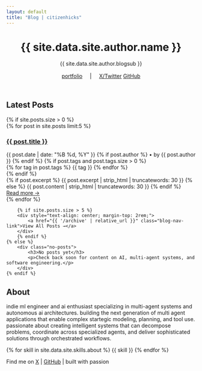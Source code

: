 ```yaml
---
layout: default
title: "Blog | citizenhicks"
---
```


<header>
    <h1>{{ site.data.site.author.name }}</h1>
    <p class="subtitle">{{ site.data.site.author.blogsub }}</p>
    <nav style="margin: 1rem 0;">
        <a href="{{ site.data.site.author.portfolio }}" class="back-to-home">portfolio</a>
        <span style="margin: 0 1rem;">|</span>
        <a href="{{ site.data.site.author.twitter }}" target="_blank">X/Twitter</a>
        <a href="{{ site.data.site.author.github }}" target="_blank">GitHub</a>
    </nav>
</header>

<section class="section">
    <h2>Latest Posts</h2>
    {% if site.posts.size > 0 %}
        <div class="blog-posts">
            {% for post in site.posts limit:5 %}
            <article class="blog-post-preview">
                <h3 class="blog-post-title">
                    <a href="{{ post.url | relative_url }}">{{ post.title }}</a>
                </h3>
                <div class="blog-post-meta">
                    <time>{{ post.date | date: "%B %d, %Y" }}</time>
                    {% if post.author %}
                    <span> • by {{ post.author }}</span>
                    {% endif %}
                    {% if post.tags and post.tags.size > 0 %}
                    <div class="post-tags">
                        {% for tag in post.tags %}
                        <span class="tag">{{ tag }}</span>
                        {% endfor %}
                    </div>
                    {% endif %}
                </div>
                <div class="blog-post-excerpt">
                    {% if post.excerpt %}
                        {{ post.excerpt | strip_html | truncatewords: 30 }}
                    {% else %}
                        {{ post.content | strip_html | truncatewords: 30 }}
                    {% endif %}
                </div>
                <a href="{{ post.url | relative_url }}" class="read-more">Read more →</a>
            </article>
            {% endfor %}
        </div>
        
        {% if site.posts.size > 5 %}
        <div style="text-align: center; margin-top: 2rem;">
            <a href="{{ '/archive' | relative_url }}" class="blog-nav-link">View All Posts →</a>
        </div>
        {% endif %}
    {% else %}
        <div class="no-posts">
            <h3>No posts yet</h3>
            <p>Check back soon for content on AI, multi-agent systems, and software engineering.</p>
        </div>
    {% endif %}
</section>

<section class="section">
    <h2>About</h2>
    <p>indie ml engineer and ai enthusiast specializing in multi-agent systems and autonomous ai architectures. building the next generation of multi agent applications that enable complex startegic modeling, planning, and tool use. passionate about creating intelligent systems that can decompose problems, coordinate across specialized agents, and deliver sophisticated solutions through orchestrated workflows.</p>
    <div class="skills">
        {% for skill in site.data.site.skills.about %}
        <span class="tag">{{ skill }}</span>
        {% endfor %}
    </div>
</section>
<footer>
<p>Find me on <a href="{{ site.data.site.author.twitter }}" target="_blank">X</a> | <a href="{{ site.data.site.author.github }}" target="_blank">GitHub</a> | built with passion</p>
</footer>
